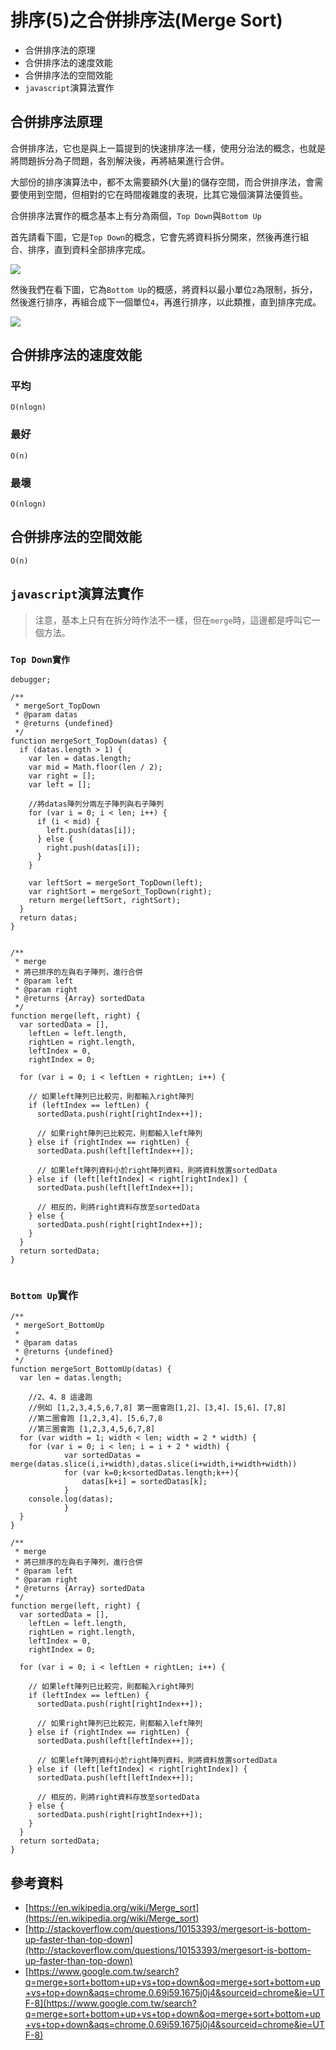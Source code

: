 # 排序(5)之合併排序法(Merge Sort)

* 合併排序法的原理
* 合併排序法的速度效能
* 合併排序法的空間效能
* `javascript`演算法實作

## 合併排序法原理
合併排序法，它也是與上一篇提到的快速排序法一樣，使用分治法的概念，也就是將問題拆分為子問題，各別解決後，再將結果進行合併。

大部份的排序演算法中，都不太需要額外(大量)的儲存空間，而合併排序法，會需要使用到空間，但相對的它在時間複雜度的表現，比其它幾個演算法優質些。

合併排序法實作的概念基本上有分為兩個，`Top Down`與`Bottom Up`

首先請看下圖，它是`Top Down`的概念，它會先將資料拆分開來，然後再進行組合、排序，直到資料全部排序完成。

![](http://yixiang8780.com/outImg/20170205-1.png)

然後我們在看下圖，它為`Bottom Up`的概感，將資料以最小單位`2`為限制，拆分，然後進行排序，再組合成下一個單位`4`，再進行排序，以此類推，直到排序完成。

![](http://yixiang8780.com/outImg/20170205-2.png)


## 合併排序法的速度效能

### 平均

`O(nlogn)`

### 最好

`O(n)`

### 最壞

`O(nlogn)`

## 合併排序法的空間效能

`O(n)`

## `javascript`演算法實作

> 注意，基本上只有在拆分時作法不一樣，但在`merge`時，這邊都是呼叫它一個方法。

### `Top Down實作`

```
debugger;

/**
 * mergeSort_TopDown 
 * @param datas
 * @returns {undefined}
 */
function mergeSort_TopDown(datas) {
  if (datas.length > 1) {
    var len = datas.length;
    var mid = Math.floor(len / 2);
    var right = [];
    var left = [];

    //將datas陣列分兩左子陣列與右子陣列
    for (var i = 0; i < len; i++) {
      if (i < mid) {
        left.push(datas[i]);
      } else {
        right.push(datas[i]);
      }
    }

    var leftSort = mergeSort_TopDown(left);
    var rightSort = mergeSort_TopDown(right);
    return merge(leftSort, rightSort);
  }
  return datas;
}


/**
 * merge
 * 將已排序的左與右子陣列，進行合併
 * @param left
 * @param right
 * @returns {Array} sortedData
 */
function merge(left, right) {
  var sortedData = [],
    leftLen = left.length,
    rightLen = right.length,
    leftIndex = 0,
    rightIndex = 0;

  for (var i = 0; i < leftLen + rightLen; i++) {

    // 如果left陣列已比較完，則都輸入right陣列
    if (leftIndex == leftLen) {
      sortedData.push(right[rightIndex++]);

      // 如果right陣列已比較完，則都輸入left陣列 
    } else if (rightIndex == rightLen) {
      sortedData.push(left[leftIndex++]);

      // 如果left陣列資料小於right陣列資料，則將資料放置sortedData	
    } else if (left[leftIndex] < right[rightIndex]) {
      sortedData.push(left[leftIndex++]);

      // 相反的，則將right資料存放至sortedData
    } else {
      sortedData.push(right[rightIndex++]);
    }
  }
  return sortedData;
}


```

### `Bottom Up`實作

```
/**
 * mergeSort_BottomUp
 *
 * @param datas
 * @returns {undefined}
 */
function mergeSort_BottomUp(datas) {
  var len = datas.length;

	//2、4、8 這邊跑
	//例如 [1,2,3,4,5,6,7,8] 第一圈會跑[1,2]、[3,4]、[5,6]、[7,8]
	//第二圈會跑 [1,2,3,4]、[5,6,7,8
	//第三圈會跑 [1,2,3,4,5,6,7,8]
  for (var width = 1; width < len; width = 2 * width) {
    for (var i = 0; i < len; i = i + 2 * width) {
			var sortedDatas = merge(datas.slice(i,i+width),datas.slice(i+width,i+width+width))	
			for (var k=0;k<sortedDatas.length;k++){
				datas[k+i] = sortedDatas[k];	
			}	
    console.log(datas);
			}
  }
}

/**
 * merge
 * 將已排序的左與右子陣列，進行合併
 * @param left
 * @param right
 * @returns {Array} sortedData
 */
function merge(left, right) {
  var sortedData = [],
    leftLen = left.length,
    rightLen = right.length,
    leftIndex = 0,
    rightIndex = 0;

  for (var i = 0; i < leftLen + rightLen; i++) {

    // 如果left陣列已比較完，則都輸入right陣列
    if (leftIndex == leftLen) {
      sortedData.push(right[rightIndex++]);

      // 如果right陣列已比較完，則都輸入left陣列 
    } else if (rightIndex == rightLen) {
      sortedData.push(left[leftIndex++]);

      // 如果left陣列資料小於right陣列資料，則將資料放置sortedData	
    } else if (left[leftIndex] < right[rightIndex]) {
      sortedData.push(left[leftIndex++]);

      // 相反的，則將right資料存放至sortedData
    } else {
      sortedData.push(right[rightIndex++]);
    }
  }
  return sortedData;
}

```



## 參考資料
* [https://en.wikipedia.org/wiki/Merge_sort](https://en.wikipedia.org/wiki/Merge_sort)
* [http://stackoverflow.com/questions/10153393/mergesort-is-bottom-up-faster-than-top-down](http://stackoverflow.com/questions/10153393/mergesort-is-bottom-up-faster-than-top-down)
* [https://www.google.com.tw/search?q=merge+sort+bottom+up+vs+top+down&oq=merge+sort+bottom+up+vs+top+down&aqs=chrome.0.69i59.1675j0j4&sourceid=chrome&ie=UTF-8](https://www.google.com.tw/search?q=merge+sort+bottom+up+vs+top+down&oq=merge+sort+bottom+up+vs+top+down&aqs=chrome.0.69i59.1675j0j4&sourceid=chrome&ie=UTF-8)